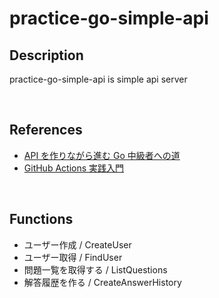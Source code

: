# practice-go-simple-api

## Description

practice-go-simple-api is simple api server

<br>

## References

- [API を作りながら進む Go 中級者への道](https://techbookfest.org/product/jXDAEU1dR53kbZkgtDm9zx?productVariantID=dvjtgpjw8VDTXNqKaanTVi)
- [GitHub Actions 実践入門](https://miyajan.booth.pm/items/1865906)

<br>

## Functions

- ユーザー作成 / CreateUser
- ユーザー取得 / FindUser
- 問題一覧を取得する / ListQuestions
- 解答履歴を作る / CreateAnswerHistory
